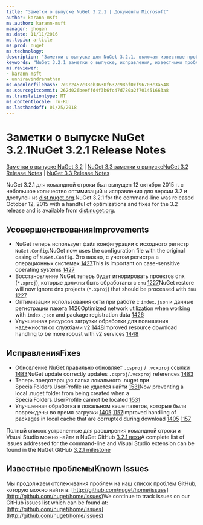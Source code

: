 ```yaml
---
title: "Заметки о выпуске NuGet 3.2.1 | Документы Microsoft"
author: karann-msft
ms.author: karann-msft
manager: ghogen
ms.date: 11/11/2016
ms.topic: article
ms.prod: nuget
ms.technology: 
description: "Заметки о выпуске для NuGet 3.2.1, включая известные проблемы, исправленные ошибки, добавленные функции и DCR."
keywords: "NuGet 3.2.1 заметки о выпуске, исправления, известными проблемами, добавлены функции, DCR"
ms.reviewer:
- karann-msft
- unniravindranathan
ms.openlocfilehash: 7c9c2457c33eb3630f632c98bf0cf96703c3a548
ms.sourcegitcommit: 262d026beeffd4f3b6fc47d780a2f701451663a8
ms.translationtype: MT
ms.contentlocale: ru-RU
ms.lasthandoff: 01/25/2018
---
```

# <a name="nuget-321-release-notes"></a><span data-ttu-id="eee0f-104">Заметки о выпуске NuGet 3.2.1</span><span class="sxs-lookup"><span data-stu-id="eee0f-104">NuGet 3.2.1 Release Notes</span></span>

<span data-ttu-id="eee0f-105">[Заметки о выпуске NuGet 3.2](../release-notes/nuget-3.2.md) | [NuGet 3.3 заметки о выпуске](../release-notes/nuget-3.3.md)</span><span class="sxs-lookup"><span data-stu-id="eee0f-105">[NuGet 3.2 Release Notes](../release-notes/nuget-3.2.md) | [NuGet 3.3 Release Notes](../release-notes/nuget-3.3.md)</span></span>

<span data-ttu-id="eee0f-106">NuGet 3.2.1 для командной строки был выпущен 12 октября 2015 г. с небольшое количество оптимизаций и исправления для версии 3.2 и доступен из [dist.nuget.org](http://dist.nuget.org/index.html).</span><span class="sxs-lookup"><span data-stu-id="eee0f-106">NuGet 3.2.1 for the command-line was released October 12, 2015 with a handful of optimizations and fixes for the 3.2 release and is available from [dist.nuget.org](http://dist.nuget.org/index.html).</span></span>

## <a name="improvements"></a><span data-ttu-id="eee0f-107">Усовершенствования</span><span class="sxs-lookup"><span data-stu-id="eee0f-107">Improvements</span></span>

* <span data-ttu-id="eee0f-108">NuGet теперь использует файл конфигурации с исходного регистр `NuGet.Config`.</span><span class="sxs-lookup"><span data-stu-id="eee0f-108">NuGet now uses the configuration file with the original casing of `NuGet.Config`.</span></span>  <span data-ttu-id="eee0f-109">Это важно, с учетом регистра в операционных системах [1427](https://github.com/NuGet/Home/issues/1427)</span><span class="sxs-lookup"><span data-stu-id="eee0f-109">This is important on case-sensitive operating systems [1427](https://github.com/NuGet/Home/issues/1427)</span></span>
* <span data-ttu-id="eee0f-110">Восстановление NuGet теперь будет игнорировать проектов dnx (`*.xproj`), которые должны быть обработаны с `dnu` [1227](https://github.com/NuGet/Home/issues/1227)</span><span class="sxs-lookup"><span data-stu-id="eee0f-110">NuGet restore will now ignore dnx projects (`*.xproj`) that should be processed with `dnu` [1227](https://github.com/NuGet/Home/issues/1227)</span></span>
* <span data-ttu-id="eee0f-111">Оптимизации использования сети при работе с `index.json` и данные регистрации пакета [1426](https://github.com/NuGet/Home/issues/1426)</span><span class="sxs-lookup"><span data-stu-id="eee0f-111">Optimized network utilization when working with `index.json` and package registration data [1426](https://github.com/NuGet/Home/issues/1426)</span></span>
* <span data-ttu-id="eee0f-112">Улучшенная ресурсов загрузки обработки для повышения надежности со службами v2 [1448](https://github.com/NuGet/Home/issues/1448)</span><span class="sxs-lookup"><span data-stu-id="eee0f-112">Improved resource download handling to be more robust with v2 services [1448](https://github.com/NuGet/Home/issues/1448)</span></span>

## <a name="fixes"></a><span data-ttu-id="eee0f-113">Исправления</span><span class="sxs-lookup"><span data-stu-id="eee0f-113">Fixes</span></span>

* <span data-ttu-id="eee0f-114">Обновление NuGet правильно обновляет `.csproj` / `.vcxproj` ссылки [1483](https://github.com/NuGet/Home/issues/1483)</span><span class="sxs-lookup"><span data-stu-id="eee0f-114">NuGet update correctly updates `.csproj`/`.vcxproj` references [1483](https://github.com/NuGet/Home/issues/1483)</span></span>
* <span data-ttu-id="eee0f-115">Теперь предотвращая папка локального .nuget при SpecialFolders.UserProfile не удается найти [1531](https://github.com/NuGet/Home/issues/1531)</span><span class="sxs-lookup"><span data-stu-id="eee0f-115">Now preventing a local .nuget folder from being created when a SpecialFolders.UserProfile cannot be located [1531](https://github.com/NuGet/Home/issues/1531)</span></span>
* <span data-ttu-id="eee0f-116">Улучшенная обработка в локальном кэше пакетов, которые были повреждены во время загрузки [1405](https://github.com/NuGet/Home/issues/1405) [1157](https://github.com/NuGet/Home/issues/1157)</span><span class="sxs-lookup"><span data-stu-id="eee0f-116">Improved handling of packages in local cache that are corrupted during download [1405](https://github.com/NuGet/Home/issues/1405) [1157](https://github.com/NuGet/Home/issues/1157)</span></span>

<span data-ttu-id="eee0f-117">Полный список устраненные для расширения командной строки и Visual Studio можно найти в NuGet GitHub [3.2.1 вехи](https://github.com/NuGet/Home/issues?q=milestone%3A3.2.1+is%3Aclosed)</span><span class="sxs-lookup"><span data-stu-id="eee0f-117">A complete list of issues addressed for the command-line and Visual Studio extension can be found in the NuGet GitHub [3.2.1 milestone](https://github.com/NuGet/Home/issues?q=milestone%3A3.2.1+is%3Aclosed)</span></span>

## <a name="known-issues"></a><span data-ttu-id="eee0f-118">Известные проблемы</span><span class="sxs-lookup"><span data-stu-id="eee0f-118">Known Issues</span></span>

<span data-ttu-id="eee0f-119">Мы продолжаем отслеживания проблем на наш список проблем GitHub, которую можно найти в: [http://github.com/nuget/home/issues](http://github.com/nuget/home/issues)</span><span class="sxs-lookup"><span data-stu-id="eee0f-119">We continue to track issues on our GitHub issues list which can be found at: [http://github.com/nuget/home/issues](http://github.com/nuget/home/issues)</span></span>